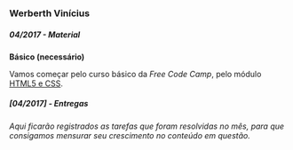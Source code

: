 ### Werberth Vinícius

##### 04/2017 - Material

**Básico (necessário)**

Vamos começar pelo curso básico da _Free Code Camp_, pelo módulo [HTML5 e CSS](https://www.freecodecamp.com/map-aside#nested-collapseHTML5andCSS).

##### [04/2017] - Entregas

_Aqui ficarão registrados as tarefas que foram resolvidas no mês, para que consigamos mensurar seu crescimento no conteúdo em questão._